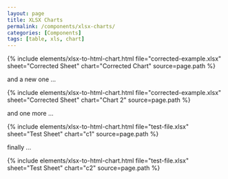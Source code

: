 ```yaml
---
layout: page
title: XLSX Charts
permalink: /components/xlsx-charts/
categories: [Components]
tags: [table, xls, chart]
---
```


{% include elements/xlsx-to-html-chart.html 
    file="corrected-example.xlsx" 
    sheet="Corrected Sheet"
    chart="Corrected Chart"
    source=page.path
%}

and a new one ... 

{% include elements/xlsx-to-html-chart.html 
    file="corrected-example.xlsx" 
    sheet="Corrected Sheet"
    chart="Chart 2"
    source=page.path
%}

and one more ... 

{% include elements/xlsx-to-html-chart.html 
    file="test-file.xlsx" 
    sheet="Test Sheet"
    chart="c1"
    source=page.path
%}

finally ... 
 
{% include elements/xlsx-to-html-chart.html 
    file="test-file.xlsx" 
    sheet="Test Sheet"
    chart="c2"
    source=page.path
%}